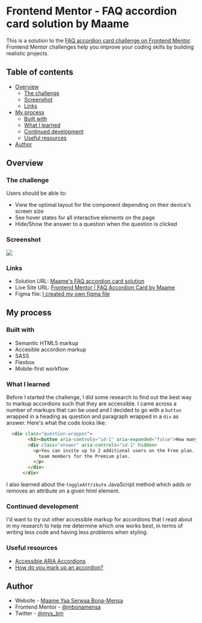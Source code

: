 # Frontend Mentor - FAQ accordion card solution by Maame

This is a solution to the [FAQ accordion card challenge on Frontend Mentor](https://www.frontendmentor.io/challenges/faq-accordion-card-XlyjD0Oam). Frontend Mentor challenges help you improve your coding skills by building realistic projects. 

## Table of contents

- [Overview](#overview)
  - [The challenge](#the-challenge)
  - [Screenshot](#screenshot)
  - [Links](#links)
- [My process](#my-process)
  - [Built with](#built-with)
  - [What I learned](#what-i-learned)
  - [Continued development](#continued-development)
  - [Useful resources](#useful-resources)
- [Author](#author)


## Overview

### The challenge

Users should be able to:

- View the optimal layout for the component depending on their device's screen size
- See hover states for all interactive elements on the page
- Hide/Show the answer to a question when the question is clicked

### Screenshot

![](./images/Screenshot%20(65).png)


### Links

- Solution URL: [Maame's FAQ accordion card solution](https://mbonamensa.github.io/fem_faq-accordion-card)
- Live Site URL: [Frontend Mentor | FAQ Accordion Card by Maame](https://mbonamensa.github.io/fem_faq-accordion-card)
- Figma file: [I created my own figma file](https://www.figma.com/file/6MMnRZacTFuO0UJGSTU0U8/Frontend-Mentor---FAQ-Accordion-Card?node-id=0%3A1&t=8gMJQ0Wz7Dc2fDkR-1)

## My process

### Built with

- Semantic HTML5 markup
- Accesible accordion markup
- SASS
- Flexbox
- Mobile-first workflow

### What I learned

Before I started the challenge, I did some research to find out the best way to markup accordions such that they are accessible. I came across a number of markups that can be used and I decided to go with a `button` wrapped in a heading as question and paragraph wrapped in a `div` as answer. Here's what the code looks like: 

```html
  <div class="question-wrapper">
        <h3><button aria-controls="id-1" aria-expanded="false">How many team members can I invite?</button></h3>
        <div class="answer" aria-controls="id-1" hidden>
          <p>You can invite up to 2 additional users on the Free plan. There is no limit on 
            team members for the Premium plan.
          </p>
        </div>
      </div>
```

I also learned about the `toggleAttribute` JavaScript method which adds or removes an attribute on a given html element.

### Continued development

I'd want to try out other accessible markup for accordions that I read about in my research to help me determine which one works best, in terms of writing less code and having less problems when styling.

### Useful resources

- [Accessible ARIA Accordions](https://www.scottohara.me/blog/2017/10/25/accordion-release.html) 
- [How do you mark up an accordion?](https://www.sarasoueidan.com/blog/accordion-markup/) 


## Author

- Website - [Maame Yaa Serwaa Bona-Mensa](https://mbonamensa.netlify.app)
- Frontend Mentor - [@mbonamensa](https://www.frontendmentor.io/profile/yourusername)
- Twitter - [@mys_bm](https://www.twitter.com/mys_mb)
